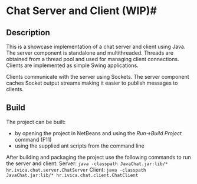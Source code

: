 # Chat Server and Client (WIP)#

## Description ##

This is a showcase implementation of a chat server and client using Java. The
server component is standalone and multithreaded. Threads are obtained from a
thread pool and used for managing client connections. Clients are implemented
as simple Swing applications.

Clients communicate with the server using Sockets. The server component caches
Socket output streams making it easier to publish messages to clients.

## Build ##

The project can be built:
* by opening the project in NetBeans and using the *Run->Build Project* command
  (F11)
* using the supplied ant scripts from the command line

After building and packaging the project use the following commands to run the server and client:
Server: `java -classpath JavaChat.jar:lib/* hr.ivica.chat.server.ChatServer`
Client: `java -classpath JavaChat.jar:lib/* hr.ivica.chat.client.ChatClient`
